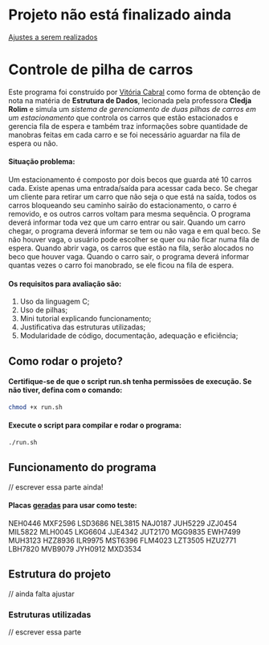 # Projeto não está finalizado ainda

[Ajustes a serem realizados](https://github.com/viitoriamoreirac/car_stack_control/issues/1)

# Controle de pilha de carros

Este programa foi construído por [Vitória Cabral](github.com/viitoriamoreirac) como forma de obtenção de nota na matéria de **Estrutura de Dados**, lecionada pela professora **Cledja Rolim** e simula um *sistema de gerenciamento de duas pilhas de carros em um estacionamento* que controla os carros que estão estacionados e gerencia fila de espera e também traz informações sobre quantidade de manobras feitas em cada carro e se foi necessário aguardar na fila de espera ou não.

#### Situação problema:

Um estacionamento é composto por dois becos que guarda até 10 carros cada. Existe apenas uma entrada/saída para acessar cada beco. Se chegar um cliente para retirar um carro que não seja o que está na saída, todos os carros bloqueando seu caminho sairão do estacionamento, o carro é removido, e os outros carros voltam para mesma sequência. O programa deverá informar toda vez que um carro entrar ou sair.
Quando um carro chegar, o programa deverá informar se tem ou não vaga e em qual beco. Se não houver vaga, o usuário pode escolher se quer ou não ficar numa fila de espera. Quando abrir vaga, os carros que estão na fila, serão alocados no beco que houver vaga. Quando o carro sair, o programa deverá informar quantas vezes o carro foi manobrado, se ele ficou na fila de espera.

#### Os requisitos para avaliação são:

1. Uso da linguagem C;
2. Uso de pilhas;
3. Mini tutorial explicando funcionamento;
4. Justificativa das estruturas utilizadas;
5. Modularidade de código, documentação, adequação e eficiência;

## Como rodar o projeto? 
#### Certifique-se de que o script run.sh tenha permissões de execução. Se não tiver, defina com o comando:
  ```bash
  chmod +x run.sh
  ```
#### Execute o script para compilar e rodar o programa:
  ```bash
  ./run.sh
  ```

  ## Funcionamento do programa

  // escrever essa parte ainda!

  #### Placas [geradas](https://www.4devs.com.br/gerador_de_placa_automoveis) para usar como teste: 
  NEH0446 MXF2596 LSD3686 NEL3815 NAJ0187 JUH5229 JZJ0454 MIL5822 MLH0045 LKG6604 JJE4342 JUT2170 MGG9835 EWH7499 MUH3123 HZZ8936 ILR9975 MST6396 FLM4023 LZT3505 HZU2771 LBH7820 MVB9079 JYH0912 MXD3534

  ## Estrutura do projeto

  // ainda falta ajustar

  ### Estruturas utilizadas

  // escrever essa parte

